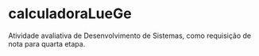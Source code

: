 # calculadoraLueGe
Atividade avaliativa de Desenvolvimento de Sistemas, como requisição de nota para quarta etapa. 
